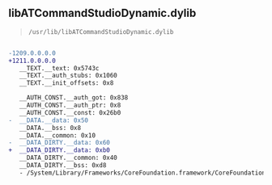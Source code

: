 ## libATCommandStudioDynamic.dylib

> `/usr/lib/libATCommandStudioDynamic.dylib`

```diff

-1209.0.0.0.0
+1211.0.0.0.0
   __TEXT.__text: 0x5743c
   __TEXT.__auth_stubs: 0x1060
   __TEXT.__init_offsets: 0x8

   __AUTH_CONST.__auth_got: 0x838
   __AUTH_CONST.__auth_ptr: 0x8
   __AUTH_CONST.__const: 0x26b0
-  __DATA.__data: 0x50
   __DATA.__bss: 0x8
   __DATA.__common: 0x10
-  __DATA_DIRTY.__data: 0x60
+  __DATA_DIRTY.__data: 0xb0
   __DATA_DIRTY.__common: 0x40
   __DATA_DIRTY.__bss: 0xd8
   - /System/Library/Frameworks/CoreFoundation.framework/CoreFoundation

```
